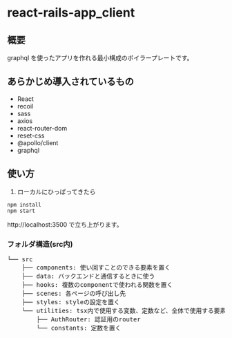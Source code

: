 # react-rails-app_client

## 概要

graphql を使ったアプリを作れる最小構成のボイラープレートです。

## あらかじめ導入されているもの

- React
- recoil
- sass
- axios
- react-router-dom
- reset-css
- @apollo/client
- graphql

## 使い方

1. ローカルにひっぱってきたら

```
npm install
npm start
```

http://localhost:3500
で立ち上がります。

### フォルダ構造(src内)
<pre>
└── src
    ├── components: 使い回すことのできる要素を置く
    ├── data: バックエンドと通信するときに使う
    ├── hooks: 複数のcomponentで使われる関数を置く
    ├── scenes: 各ページの呼び出し先
    ├── styles: styleの設定を置く
    └── utilities: tsx内で使用する変数、定数など、全体で使用する要素を置く
        ├── AuthRouter: 認証用のrouter
        └── constants: 定数を置く
</pre>